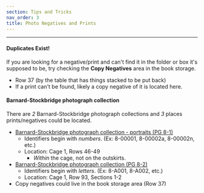 ```yaml
---
section: Tips and Tricks
nav_order: 3
title: Photo Negatives and Prints
---
```

---
#### Duplicates Exist!
If you are looking for a negative/print and can't find it in the folder or box it's supposed to be, try checking the **Copy Negatives** area in the book storage.
- Row 37 (by the table that has things stacked to be put back)
- If a print can't be found, likely a copy negative of it is located here.

#### Barnard-Stockbridge photograph collection
    
There are *2* Barnard-Stockbridge photograph collections and *3* places prints/negatives could be located.
- [Barnard-Stockbridge photograph collection - portraits (PG 8-1)](https://archiveswest.orbiscascade.org/ark:80444/xv949259)
    - Identifiers begin with *numbers*. (Ex: 8-00001, 8-00002a, 8-00002n, etc.)
    - Location: Cage 1, Rows 46-49
        - *Within* the cage, not on the outskirts.
- [Barnard-Stockbridge photograph collection (PG 8-2)](https://archiveswest.orbiscascade.org/ark:80444/xv407875)
    - Identifiers begin with *letters*. (Ex: 8-A001, 8-A002, etc.)
    - Location: Cage 1, Row 93, Sections 1-2
- Copy negatives could live in the book storage area (Row 37)